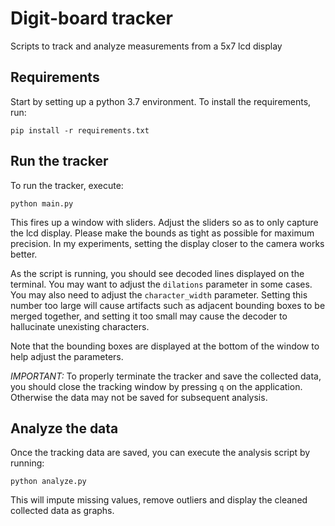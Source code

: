 # Digit-board tracker

Scripts to track and analyze measurements from a 5x7 lcd display

## Requirements

Start by setting up a python 3.7 environment. 
To install the requirements, run:

```
pip install -r requirements.txt
```

## Run the tracker

To run the tracker, execute:

```commandline
python main.py
```

This fires up a window with sliders. Adjust the sliders so as to only capture the lcd display. Please make the bounds
as tight as possible for maximum precision. In my experiments, setting the display closer to the camera works better.

As the script is running, you should see decoded lines displayed on the terminal. You may want to adjust the 
`dilations` parameter in some cases. You may also need to adjust the `character_width` parameter. Setting this number
too large will cause artifacts such as adjacent bounding boxes to be merged together, and setting it too small may cause
the decoder to hallucinate unexisting characters.

Note that the bounding boxes are displayed at the bottom of the window to help adjust the parameters.

*IMPORTANT:* To properly terminate the tracker and save the collected data, you should close the tracking window
by pressing `q` on the application. Otherwise the data may not be saved for subsequent analysis.

## Analyze the data

Once the tracking data are saved, you can execute the analysis script by running:

```commandline
python analyze.py
```

This will impute missing values, remove outliers and display the cleaned collected data as graphs.
